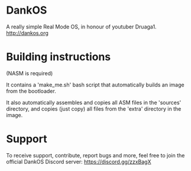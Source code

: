 # DankOS
A really simple Real Mode OS, in honour of youtuber Druaga1. http://dankos.org

# Building instructions
(NASM is required)

It contains a 'make_me.sh' bash script that automatically builds an image
from the bootloader.

It also automatically assembles and copies all ASM files in the 'sources'
directory, and copies (just copy) all files from the 'extra' directory
in the image.

# Support
To receive support, contribute, report bugs and more, feel free to join the
official DankOS Discord server: https://discord.gg/zzxBagX

